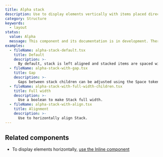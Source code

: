 ```yaml
---
title: Alpha stack
description: Use to display elements vertically with items placed directly below the preceding item.
category: Structure
keywords:
  - layout
status:
  value: Alpha
  message: This component and its documentation is in development. There could be breaking changes made to it in a non-major release of Polaris. Please use with caution. To learn more please read about our [component lifecycle](/getting-started/components-lifecycle).
examples:
  - fileName: alpha-stack-default.tsx
    title: Default
    description: >-
      By default, stack is left aligned and stacked items are spaced with 16px in between.
  - fileName: alpha-stack-with-gap.tsx
    title: Gap
    description: >-
      Gaps between stack children can be adjusted using the Space token.
  - fileName: alpha-stack-with-full-width-children.tsx
    title: Full width
    description: >-
      Use a boolean to make Stack full width.
  - fileName: alpha-stack-with-align.tsx
    title: Alignment
    description: >-
      Use to horizontally align Stack.
---
```


## Related components

- To display elements horizontally, [use the Inline component](https://polaris.shopify.com/components/inline)
